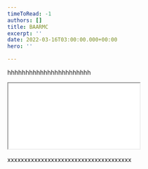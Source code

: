 ```yaml
---
timeToRead: -1
authors: []
title: BAARMC
excerpt: ''
date: 2022-03-16T03:00:00.000+00:00
hero: ''

---
```

hhhhhhhhhhhhhhhhhhhhhhh

<!-- iframe.snippet --> <div class="embed-responsive embed-responsive-16by9"> <iframe class="embed-responsive-item" src="[https://arcg.is/0W1faC](https://arcg.is/0W1faC "https://arcg.is/0W1faC")" allowfullscreen></iframe> </div>

xxxxxxxxxxxxxxxxxxxxxxxxxxxxxxxxxxxxx